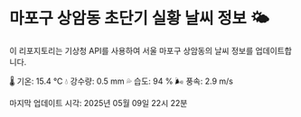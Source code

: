 
# 마포구 상암동 초단기 실황 날씨 정보 🌤️

이 리포지토리는 기상청 API를 사용하여 서울 마포구 상암동의 날씨 정보를 업데이트합니다. 

🌡️ 기온: 15.4 ℃
💧 강수량: 0.5 mm
💦 습도: 94 %
🌬️ 풍속: 2.9 m/s

마지막 업데이트 시각: 2025년 05월 09일 22시 22분    
